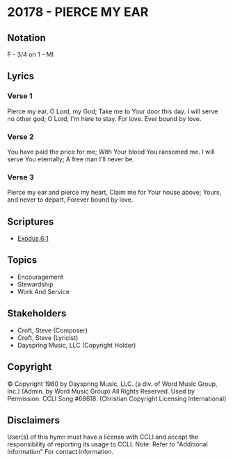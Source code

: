 # 20178 - PIERCE MY EAR

## Notation

F - 3/4 on 1 - MI

## Lyrics

### Verse 1

Pierce my ear, O Lord, my God; Take me to Your door this day. I will serve no other god; O Lord, I'm here to stay. For love. Ever bound by love.

### Verse 2

You have paid the price for me; With Your blood You ransomed me. I will serve You eternally; A free man I'll never be.

### Verse 3

Pierce my ear and pierce my heart, Claim me for Your house above; Yours, and never to depart, Forever bound by love.


## Scriptures

- [Exodus 6:1](https://www.biblegateway.com/passage/?search=Exodus%206%3A1)

## Topics

- Encouragement
- Stewardship
- Work And Service

## Stakeholders

- Croft, Steve (Composer)
- Croft, Steve (Lyricist)
- Dayspring Music, LLC (Copyright Holder)

## Copyright

© Copyright 1980 by Dayspring Music, LLC. (a div. of Word Music Group, Inc.) (Admin. by Word Music Group) All Rights Reserved. Used by Permission. CCLI Song #68618.
(Christian Copyright Licensing International)

## Disclaimers

User(s) of this hymn must have a license with CCLI and accept the responsibility of reporting its usage to CCLI.
Note: Refer to "Additional Information" For contact information.

